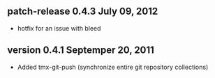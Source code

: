 ## patch-release 0.4.3 July 09, 2012

  * hotfix for an issue with bleed



## version 0.4.1 Septemper 20, 2011

  * Added tmx-git-push (synchronize entire git repository collections)


